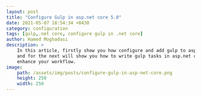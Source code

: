 ```yaml
---
layout: post
title: "Configure Gulp in asp.net core 5.0"
date: 2021-05-07 18:54:34 +0430
category: configuration
tags: [gulp,.net core, configure gulp in .net core]
author: Hamed Moghadasi
description: > 
    In this article, firstly show you how configure and add gulp to asp.net core web application 
    and for the next will show you how to write gulp tasks in asp.net core 5.0, to automate and 
    enhance your workflow.
image:
    path: /assets/img/posts/configure-gulp-in-asp-net-core.png
    height: 250
    width: 250
---
```


